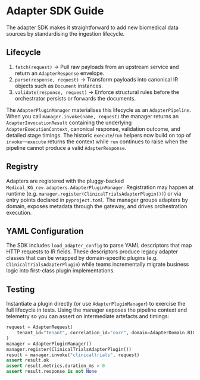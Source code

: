 # Adapter SDK Guide

The adapter SDK makes it straightforward to add new biomedical data sources by
standardising the ingestion lifecycle.

## Lifecycle

1. `fetch(request)` → Pull raw payloads from an upstream service and return an
   `AdapterResponse` envelope.
2. `parse(response, request)` → Transform payloads into canonical IR objects
   such as `Document` instances.
3. `validate(response, request)` → Enforce structural rules before the
   orchestrator persists or forwards the documents.

The `AdapterPluginManager` materialises this lifecycle as an
`AdapterPipeline`. When you call `manager.invoke(name, request)` the manager
returns an `AdapterInvocationResult` containing the underlying
`AdapterExecutionContext`, canonical response, validation outcome, and detailed
stage timings. The historic `execute`/`run` helpers now build on top of
`invoke`—`execute` returns the context while `run` continues to raise when the
pipeline cannot produce a valid `AdapterResponse`.

## Registry

Adapters are registered with the pluggy-backed
`Medical_KG_rev.adapters.AdapterPluginManager`. Registration may happen at
runtime (e.g. `manager.register(ClinicalTrialsAdapterPlugin())`) or via entry
points declared in `pyproject.toml`. The manager groups adapters by domain,
exposes metadata through the gateway, and drives orchestration execution.

## YAML Configuration

The SDK includes `load_adapter_config` to parse YAML descriptors that map HTTP
requests to IR fields. These descriptors produce legacy adapter classes that can
be wrapped by domain-specific plugins (e.g. `ClinicalTrialsAdapterPlugin`) while
teams incrementally migrate business logic into first-class plugin
implementations.

## Testing

Instantiate a plugin directly (or use `AdapterPluginManager`) to exercise the
full lifecycle in tests. Using the manager exposes the pipeline context and
telemetry so you can assert on intermediate artefacts and timings:

```python
request = AdapterRequest(
    tenant_id="tenant", correlation_id="corr", domain=AdapterDomain.BIOMEDICAL
)
manager = AdapterPluginManager()
manager.register(ClinicalTrialsAdapterPlugin())
result = manager.invoke("clinicaltrials", request)
assert result.ok
assert result.metrics.duration_ms > 0
assert result.response is not None
```
